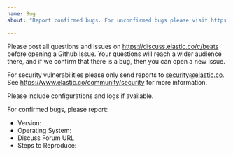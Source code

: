 ```yaml
---
name: Bug
about: "Report confirmed bugs. For unconfirmed bugs please visit https://discuss.elastic.co/c/beats"

---
```


Please post all questions and issues on https://discuss.elastic.co/c/beats
before opening a Github Issue. Your questions will reach a wider audience there,
and if we confirm that there is a bug, then you can open a new issue.

For security vulnerabilities please only send reports to security@elastic.co.
See https://www.elastic.co/community/security for more information.

Please include configurations and logs if available.

For confirmed bugs, please report:
- Version:
- Operating System:
- Discuss Forum URL
- Steps to Reproduce:
